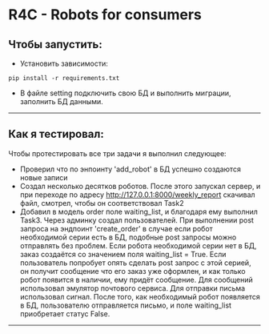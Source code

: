 # R4C - Robots for consumers

## Чтобы запустить:
- Установить зависимости:
```
pip install -r requirements.txt
```
- В файле setting подключить свою БД и выполнить миграции, заполнить БД данными.
___
## Как я тестировал:
Чтобы протестировать все три задачи я выполнил следующее:
 - Проверил что по энпоинту 'add_robot' в БД успешно создаются новые записи
 - Создал несколько десятков роботов. После этого запускал сервер, и при переходе по адресу http://127.0.0.1:8000/weekly_report 
 скачивал файл, смотрел, чтобы он соответствовал Task2
 - Добавил в модель order поле waiting_list, и благодаря ему выполнил Task3. Через админку создал пользователей. При выполнении post запроса на эндпоинт 'create_order' в случае если робот необходимой серии есть в БД, подобные post запросы можно отправлять без проблем. Если робота необходимой серии нет в БД, заказ создаётся со значением поля waiting_list = True. Если пользователь попробует опять сделать post запрос с этой серией, он получит сообщение что его заказ уже оформлен, и как только робот появится в наличии, ему придёт сообщение. Для сообщений использовал эмулятор почтового сервиса.
 Для отправки письма использовал сигнал. После того, как необходимый робот появляется в БД, пользователю отправляется письмо, и поле waiting_list приобретает статус False.
___
